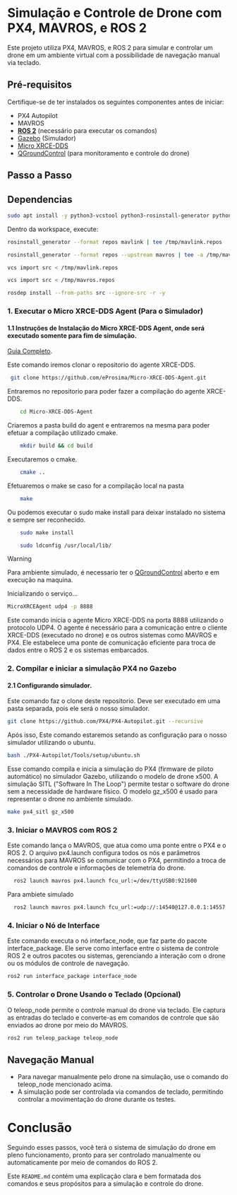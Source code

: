 # Simulação e Controle de Drone com PX4, MAVROS, e ROS 2

Este projeto utiliza PX4, MAVROS, e ROS 2 para simular e controlar um drone em um ambiente virtual com a possibilidade de navegação manual via teclado.

## Pré-requisitos

Certifique-se de ter instalados os seguintes componentes antes de iniciar:

- PX4 Autopilot
- MAVROS
- [**ROS 2**](https://docs.ros.org/en/humble/Installation.html) (necessário para executar os comandos)
- [Gazebo](https://docs.px4.io/main/en/sim_gazebo_gz/) (Simulador)
- [Micro XRCE-DDS](https://micro-xrce-dds.docs.eprosima.com/en/latest/)
- [QGroundControl](https://qgroundcontrol.com/) (para monitoramento e controle do drone)

## Passo a Passo


## Dependencias
```bash
sudo apt install -y python3-vcstool python3-rosinstall-generator python3-osrf-pycommon python3-ament-package geographiclib-tools libasio-dev
```
Dentro da workspace, execute:

```bash
rosinstall_generator --format repos mavlink | tee /tmp/mavlink.repos
```

```bash
rosinstall_generator --format repos --upstream mavros | tee -a /tmp/mavros.repos
```
```bash
vcs import src < /tmp/mavlink.repos
```
```bash
vcs import src < /tmp/mavros.repos
```

```bash
rosdep install --from-paths src --ignore-src -r -y
```

### 1. Executar o **Micro XRCE-DDS Agent  (Para o Simulador)**

#### 1.1 Instruções de Instalação do Micro XRCE-DDS Agent, onde será executado somente para fim de simulação.
[Guia Completo](https://micro-xrce-dds.docs.eprosima.com/en/latest/installation.html).

Este comando iremos clonar o repositorio do agente XRCE-DDS.
 ```bash
  git clone https://github.com/eProsima/Micro-XRCE-DDS-Agent.git
 ```
Entraremos no repositorio para poder fazer a compilação do agente XRCE-DDS.
```bash
    cd Micro-XRCE-DDS-Agent
```
Criaremos a pasta build do agent e entraremos na mesma para poder efetuar a compilação utilizado cmake.

```bash
    mkdir build && cd build
```

Executaremos o cmake.

```bash
    cmake ..
```
Efetuaremos o make se caso for a compilação local na pasta

```bash
    make
 ```

 Ou podemos executar o sudo make install para deixar instalado no sistema e sempre ser reconhecido.
```bash
    sudo make install
```

```bash
    sudo ldconfig /usr/local/lib/
```
> [!WARNING]  
> Para ambiente simulado, é necessario ter o [QGroundControl](https://qgroundcontrol.com/) aberto e em execução na maquina.

Inicializando o serviço...
```bash
MicroXRCEAgent udp4 -p 8888
```
Este comando inicia o agente Micro XRCE-DDS na porta 8888 utilizando o protocolo UDP4. O agente é necessário para a comunicação entre o cliente XRCE-DDS (executado no drone) e os outros sistemas como MAVROS e PX4. Ele estabelece uma ponte de comunicação eficiente para troca de dados entre o ROS 2 e os sistemas embarcados.


### 2. Compilar e iniciar a simulação PX4 no Gazebo
 #### 2.1 Configurando simulador. 

 Este comando faz o clone deste repositorio. Deve ser executado em uma pasta separada, pois ele será o nosso simulador.

 ```bash
 git clone https://github.com/PX4/PX4-Autopilot.git --recursive
 ```
 Após isso, Este comando estaremos setando as configuração para o nosso simulador utilizando o ubuntu.

 ```bash
 bash ./PX4-Autopilot/Tools/setup/ubuntu.sh
 ```

Esse comando compila e inicia a simulação do PX4 (firmware de piloto automático) no simulador Gazebo, utilizando o modelo de drone x500. A simulação SITL ("Software In The Loop") permite testar o software do drone sem a necessidade de hardware físico. O modelo gz_x500 é usado para representar o drone no ambiente simulado.

```bash
make px4_sitl gz_x500
```


### 3. Iniciar o MAVROS com ROS 2
Este comando lança o MAVROS, que atua como uma ponte entre o PX4 e o ROS 2. O arquivo px4.launch configura todos os nós e parâmetros necessários para MAVROS se comunicar com o PX4, permitindo a troca de comandos de controle e informações de telemetria do drone.

```bash
  ros2 launch mavros px4.launch fcu_url:=/dev/ttyUSB0:921600
```

Para ambiete simulado
```bash
  ros2 launch mavros px4.launch fcu_url:=udp://:14540@127.0.0.1:14557
```



### 4. Iniciar o Nó de Interface
Este comando executa o nó interface_node, que faz parte do pacote interface_package. Ele serve como interface entre o sistema de controle ROS 2 e outros pacotes ou sistemas, gerenciando a interação com o drone ou os módulos de controle de navegação.

```bash
ros2 run interface_package interface_node
```


### 5. Controlar o Drone Usando o Teclado (Opcional)

O teleop_node permite o controle manual do drone via teclado. Ele captura as entradas do teclado e converte-as em comandos de controle que são enviados ao drone por meio do MAVROS.

```bash
ros2 run teleop_package teleop_node
```


## Navegação Manual

- Para navegar manualmente pelo drone na simulação, use o comando do teleop_node mencionado acima.
- A simulação pode ser controlada via comandos de teclado, permitindo controlar a movimentação do drone durante os testes.


# Conclusão

Seguindo esses passos, você terá o sistema de simulação do drone em pleno funcionamento, pronto para ser controlado manualmente ou automaticamente por meio de comandos do ROS 2.


Este `README.md` contém uma explicação clara e bem formatada dos comandos e seus propósitos para a simulação e controle do drone.
